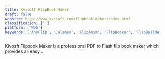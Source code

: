 ```yaml
---
title: Kvisoft FlipBook Maker
draft: false 
website: http://www.kvisoft.com/flipbook-maker/index.html
classification: ['']
platform: ['Web']
keywords: ['AnyFlip', 'Calameo', 'FlipAnim', 'FlipBooker', 'FlipBuilder', 'FlipCreator', 'Flipb', 'FlowPaper', 'Issuu', 'Joomag', 'Kvisoft FlipBook Maker Pro', 'Paperturn', 'Scribd', 'page2flip publishing solution', 'pitchXO']
---
```

Kivosft Flipbook Maker is a professional PDF to Flash flip book maker which provides an easy...